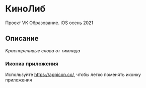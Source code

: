 # КиноЛиб
Проект VK Образование. iOS осень 2021

## Описание
*Красноречивые слова от тимлида*

### Иконка приложения
Используйте https://appicon.co/, чтобы легко поменять иконку приложения
